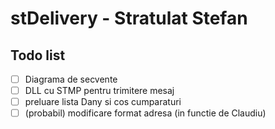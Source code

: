 # stDelivery - Stratulat Stefan
## Todo list
* [ ] Diagrama de secvente
* [ ] DLL cu STMP pentru trimitere mesaj
* [ ] preluare lista Dany si cos cumparaturi
* [ ] (probabil) modificare format adresa (in functie de Claudiu)
